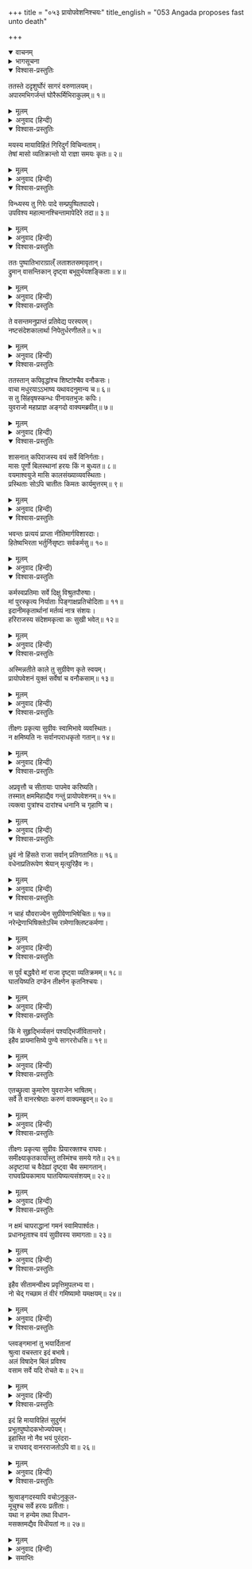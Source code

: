 +++
title = "०५३ प्रायोपवेशनिश्चयः"
title_english = "053 Angada proposes fast unto death"

+++
<details open><summary>वाचनम्</summary>

<div class="audioEmbed"  caption="श्रीराम-हरिसीताराममूर्ति-घनपाठिभ्यां वचनम्" src="https://archive.org/download/Ramayana-recitation-Sriram-harisItArAmamUrti-Ghanapaati-v2/Kanda_4/Kanda_4_KSK-053-Prayo_Upavesha_Nishchayaha.mp3"></div>
</details>



<details><summary>भागसूचना</summary>

53. लौटनेकी अवधि बीत जानेपर भी कार्य सिद्ध न होनेके कारण सुग्रीवके कठोर दण्डसे डरनेवाले अङ्गद आदि वानरोंका उपवास करके प्राण त्याग देनेका निश्चय
</details>

<details open><summary>विश्वास-प्रस्तुतिः</summary>

ततस्ते ददृशुर्घोरं सागरं वरुणालयम्।  
अपारमभिगर्जन्तं घोरैरूर्मिभिराकुलम्॥ १॥
</details>

<details><summary>मूलम्</summary>

ततस्ते ददृशुर्घोरं सागरं वरुणालयम्।  
अपारमभिगर्जन्तं घोरैरूर्मिभिराकुलम्॥ १॥
</details>

<details><summary>अनुवाद (हिन्दी)</summary>

तदनन्तर उन श्रेष्ठ वानरोंने वरुणकी निवासभूमि भयंकर महासागरको देखा, जिसका कहीं पार नहीं था और जो भयानक लहरोंसे व्याप्त होकर निरन्तर गर्जना कर रहा था॥ १॥
</details>

<details open><summary>विश्वास-प्रस्तुतिः</summary>

मयस्य मायाविहितं गिरिदुर्गं विचिन्वताम्।  
तेषां मासो व्यतिक्रान्तो यो राज्ञा समयः कृतः॥ २॥
</details>

<details><summary>मूलम्</summary>

मयस्य मायाविहितं गिरिदुर्गं विचिन्वताम्।  
तेषां मासो व्यतिक्रान्तो यो राज्ञा समयः कृतः॥ २॥
</details>

<details><summary>अनुवाद (हिन्दी)</summary>

मयासुरके अपनी मायाद्वारा बनाये हुए पर्वतकी दुर्गम गुफामें सीताकी खोज करते हुए उन वानरोंका वह एक मास बीत गया, जिसे राजा सुग्रीवने लौटनेका समय निश्चित किया था॥ २॥
</details>

<details open><summary>विश्वास-प्रस्तुतिः</summary>

विन्ध्यस्य तु गिरेः पादे सम्प्रपुष्पितपादपे।  
उपविश्य महात्मानश्चिन्तामापेदिरे तदा॥ ३॥
</details>

<details><summary>मूलम्</summary>

विन्ध्यस्य तु गिरेः पादे सम्प्रपुष्पितपादपे।  
उपविश्य महात्मानश्चिन्तामापेदिरे तदा॥ ३॥
</details>

<details><summary>अनुवाद (हिन्दी)</summary>

विन्ध्यगिरिके पार्श्ववर्ती पर्वतपर, जहाँके वृक्ष फूलोंसे लदे थे, बैठकर वे सभी महात्मा वानर चिन्ता करने लगे॥ ३॥
</details>

<details open><summary>विश्वास-प्रस्तुतिः</summary>

ततः पुष्पातिभाराग्राल्ँ लताशतसमावृतान्।  
द्रुमान् वासन्तिकान् दृष्ट्वा बभूवुर्भयशङ्किताः॥ ४॥
</details>

<details><summary>मूलम्</summary>

ततः पुष्पातिभाराग्राल्ँ लताशतसमावृतान्।  
द्रुमान् वासन्तिकान् दृष्ट्वा बभूवुर्भयशङ्किताः॥ ४॥
</details>

<details><summary>अनुवाद (हिन्दी)</summary>

जो वसन्त-ऋतुमें फलते हैं, उन आम आदिवृक्षोंकी डालियोंको मञ्जरी एवं फूलोंके अधिक भारसे झुकी हुई तथा सैकड़ों लता-वेलोंसे व्याप्त देख वे सभी सुग्रीवके भयसे थर्रा उठे (वे शरद्-ऋतुमें चले थे और शिशिर-ऋतु आ गयी थी। इसीलिये उनका भय बढ़ गया था)॥
</details>

<details open><summary>विश्वास-प्रस्तुतिः</summary>

ते वसन्तमनुप्राप्तं प्रतिवेद्य परस्परम्।  
नष्टसंदेशकालार्था निपेतुर्धरणीतले॥ ५॥
</details>

<details><summary>मूलम्</summary>

ते वसन्तमनुप्राप्तं प्रतिवेद्य परस्परम्।  
नष्टसंदेशकालार्था निपेतुर्धरणीतले॥ ५॥
</details>

<details><summary>अनुवाद (हिन्दी)</summary>

वे एक-दूसरेको यह बताकर कि अब वसन्तका समय आना चाहता है, राजाके आदेशके अनुसार एक मासके भीतर जो काम कर लेना चाहिये था, वह न कर सकने या उसे नष्ट कर देनेके कारण भयके मारे पृथ्वीपर गिर पड़े॥
</details>

<details open><summary>विश्वास-प्रस्तुतिः</summary>

ततस्तान् कपिवृद्धांश्च शिष्टांश्चैव वनौकसः।  
वाचा मधुरयाऽऽभाष्य यथावदनुमान्य च॥ ६॥  
स तु सिंहवृषस्कन्धः पीनायतभुजः कपिः।  
युवराजो महाप्राज्ञ अङ्गदो वाक्यमब्रवीत्॥ ७॥
</details>

<details><summary>मूलम्</summary>

ततस्तान् कपिवृद्धांश्च शिष्टांश्चैव वनौकसः।  
वाचा मधुरयाऽऽभाष्य यथावदनुमान्य च॥ ६॥  
स तु सिंहवृषस्कन्धः पीनायतभुजः कपिः।  
युवराजो महाप्राज्ञ अङ्गदो वाक्यमब्रवीत्॥ ७॥
</details>

<details><summary>अनुवाद (हिन्दी)</summary>

तब जिनके कंधे सिंह और बैलके समान मांसल थे, भुजाएँ बड़ी-बड़ी और मोटी थीं तथा जो बड़े बुद्धिमान् थे, वे युवराज अङ्गद उन श्रेष्ठ वानरों तथा अन्य वनवासी कपियोंको यथावत् सम्मान देते हुए मधुर वाणीसे सम्बोधित करके बोले—॥ ६-७॥
</details>

<details open><summary>विश्वास-प्रस्तुतिः</summary>

शासनात् कपिराजस्य वयं सर्वे विनिर्गताः।  
मासः पूर्णो बिलस्थानां हरयः किं न बुध्यत॥ ८॥  
वयमाश्वयुजे मासि कालसंख्याव्यवस्थिताः।  
प्रस्थिताः सोऽपि चातीतः किमतः कार्यमुत्तरम्॥ ९॥
</details>

<details><summary>मूलम्</summary>

शासनात् कपिराजस्य वयं सर्वे विनिर्गताः।  
मासः पूर्णो बिलस्थानां हरयः किं न बुध्यत॥ ८॥  
वयमाश्वयुजे मासि कालसंख्याव्यवस्थिताः।  
प्रस्थिताः सोऽपि चातीतः किमतः कार्यमुत्तरम्॥ ९॥
</details>

<details><summary>अनुवाद (हिन्दी)</summary>

‘वानरो! हम सब लोग वानरराजकी आज्ञासे आश्विन मास बीतते-बीतते एक मासकी निश्चित अवधि स्वीकार करके सीताकी खोजके लिये निकले थे, किंतु हमारा वह एक मास उस गुफामें ही पूरा हो गया, क्या आपलोग इस बातको नहीं जानते? हम जब चले थे, तबसे लौटनेके लिये जो मास निर्धारित हुआ था, वह भी बीत गया; अतः अब आगे क्या करना चाहिये?॥
</details>

<details open><summary>विश्वास-प्रस्तुतिः</summary>

भवन्तः प्रत्ययं प्राप्ता नीतिमार्गविशारदाः।  
हितेष्वभिरता भर्तुर्निसृष्टाः सर्वकर्मसु॥ १०॥
</details>

<details><summary>मूलम्</summary>

भवन्तः प्रत्ययं प्राप्ता नीतिमार्गविशारदाः।  
हितेष्वभिरता भर्तुर्निसृष्टाः सर्वकर्मसु॥ १०॥
</details>

<details><summary>अनुवाद (हिन्दी)</summary>

‘आपलोगोंको राजाका विश्वास प्राप्त है। आप नीतिमार्गमें निपुण हैं और स्वामीके हितमें तत्पर रहते हैं। इसीलिये आपलोग यथासमय सब कार्योंमें नियुक्त किये जाते हैं॥ १०॥
</details>

<details open><summary>विश्वास-प्रस्तुतिः</summary>

कर्मस्वप्रतिमाः सर्वे दिक्षु विश्रुतपौरुषाः।  
मां पुरस्कृत्य निर्याताः पिङ्गाक्षप्रतिचोदिताः॥ ११॥  
इदानीमकृतार्थानां मर्तव्यं नात्र संशयः।  
हरिराजस्य संदेशमकृत्वा कः सुखी भवेत्॥ १२॥
</details>

<details><summary>मूलम्</summary>

कर्मस्वप्रतिमाः सर्वे दिक्षु विश्रुतपौरुषाः।  
मां पुरस्कृत्य निर्याताः पिङ्गाक्षप्रतिचोदिताः॥ ११॥  
इदानीमकृतार्थानां मर्तव्यं नात्र संशयः।  
हरिराजस्य संदेशमकृत्वा कः सुखी भवेत्॥ १२॥
</details>

<details><summary>अनुवाद (हिन्दी)</summary>

कार्य सिद्ध करनेमें आपलोगोंकी समानता करनेवाला कोई नहीं है। आप सभी अपने पुरुषार्थके लिये सभी दिशाओंमें विख्यात हैं। इस समय वानरराज सुग्रीवकी आज्ञासे मुझे आगे करके आपलोग जिस कार्यके लिये निकले थे, उसमें आप और हम सफल न हो सके। ऐसी दशामें हमलोगोंको अपने प्राणोंसे हाथ धोना पड़ेगा, इसमें संशय नहीं है। भला वानरराजके आदेशका पालन न करके कौन सुखी रह सकता है?॥ ११-१२॥
</details>

<details open><summary>विश्वास-प्रस्तुतिः</summary>

अस्मिन्नतीते काले तु सुग्रीवेण कृते स्वयम्।  
प्रायोपवेशनं युक्तं सर्वेषां च वनौकसाम्॥ १३॥
</details>

<details><summary>मूलम्</summary>

अस्मिन्नतीते काले तु सुग्रीवेण कृते स्वयम्।  
प्रायोपवेशनं युक्तं सर्वेषां च वनौकसाम्॥ १३॥
</details>

<details><summary>अनुवाद (हिन्दी)</summary>

‘स्वयं सुग्रीवने जो समय निश्चित किया था, उसके बीत जानेपर हम सब वानरोंके लिये उपवास करके प्राण त्याग देना ही ठीक जान पड़ता है॥ १३॥
</details>

<details open><summary>विश्वास-प्रस्तुतिः</summary>

तीक्ष्णः प्रकृत्या सुग्रीवः स्वामिभावे व्यवस्थितः।  
न क्षमिष्यति नः सर्वानपराधकृतो गतान्॥ १४॥
</details>

<details><summary>मूलम्</summary>

तीक्ष्णः प्रकृत्या सुग्रीवः स्वामिभावे व्यवस्थितः।  
न क्षमिष्यति नः सर्वानपराधकृतो गतान्॥ १४॥
</details>

<details><summary>अनुवाद (हिन्दी)</summary>

‘सुग्रीव स्वभावसे ही कठोर हैं। फिर इस समय तो वे हमारे राजाके पदपर स्थित हैं। जब हम अपराध करके उनके पास जायँगे, तब वे कभी हमें क्षमा नहीं करेंगे॥ १४॥
</details>

<details open><summary>विश्वास-प्रस्तुतिः</summary>

अप्रवृत्तौ च सीतायाः पापमेव करिष्यति।  
तस्मात् क्षममिहाद्यैव गन्तुं प्रायोपवेशनम्॥ १५॥  
त्यक्त्वा पुत्रांश्च दारांश्च धनानि च गृहाणि च।
</details>

<details><summary>मूलम्</summary>

अप्रवृत्तौ च सीतायाः पापमेव करिष्यति।  
तस्मात् क्षममिहाद्यैव गन्तुं प्रायोपवेशनम्॥ १५॥  
त्यक्त्वा पुत्रांश्च दारांश्च धनानि च गृहाणि च।
</details>

<details><summary>अनुवाद (हिन्दी)</summary>

‘उलटे सीताका समाचार न पानेपर हमारा वध ही कर डालेंगे, अतः हमें आज ही यहाँ स्त्री, पुत्र, धन-सम्पत्ति और घर-द्वारका मोह छोड़कर मरणान्त उपवास आरम्भ कर देना चाहिये॥ १५ १/२॥
</details>

<details open><summary>विश्वास-प्रस्तुतिः</summary>

ध्रुवं नो हिंसते राजा सर्वान् प्रतिगतानितः॥ १६॥  
वधेनाप्रतिरूपेण श्रेयान् मृत्युरिहैव नः।
</details>

<details><summary>मूलम्</summary>

ध्रुवं नो हिंसते राजा सर्वान् प्रतिगतानितः॥ १६॥  
वधेनाप्रतिरूपेण श्रेयान् मृत्युरिहैव नः।
</details>

<details><summary>अनुवाद (हिन्दी)</summary>

‘यहाँसे लौटनेपर राजा सुग्रीव निश्चय ही हम सबका वध कर डालेंगे। अनुचित वधकी अपेक्षा यहीं मर जाना हमलोगोंके लिये श्रेयस्कर है॥ १६ १/२॥
</details>

<details open><summary>विश्वास-प्रस्तुतिः</summary>

न चाहं यौवराज्येन सुग्रीवेणाभिषेचितः॥ १७॥  
नरेन्द्रेणाभिषिक्तोऽस्मि रामेणाक्लिष्टकर्मणा।
</details>

<details><summary>मूलम्</summary>

न चाहं यौवराज्येन सुग्रीवेणाभिषेचितः॥ १७॥  
नरेन्द्रेणाभिषिक्तोऽस्मि रामेणाक्लिष्टकर्मणा।
</details>

<details><summary>अनुवाद (हिन्दी)</summary>

‘सुग्रीवने युवराजपदपर मेरा अभिषेक नहीं किया है। अनायास ही महान् कर्म करनेवाले महाराज श्रीरामने ही उस पदपर मेरा अभिषेक किया है॥ १७ १/२॥
</details>

<details open><summary>विश्वास-प्रस्तुतिः</summary>

स पूर्वं बद्धवैरो मां राजा दृष्ट्वा व्यतिक्रमम्॥ १८॥  
घातयिष्यति दण्डेन तीक्ष्णेन कृतनिश्चयः।
</details>

<details><summary>मूलम्</summary>

स पूर्वं बद्धवैरो मां राजा दृष्ट्वा व्यतिक्रमम्॥ १८॥  
घातयिष्यति दण्डेन तीक्ष्णेन कृतनिश्चयः।
</details>

<details><summary>अनुवाद (हिन्दी)</summary>

‘राजा सुग्रीवने तो पहलेसे ही मेरे प्रति वैर बाँध रखा है। इस समय आज्ञा-लङ्घनरूप मेरे अपराधको देखकर पूर्वोक्त निश्चयके अनुसार तीखे दण्डद्वारा मुझे मरवा डालेंगे॥
</details>

<details open><summary>विश्वास-प्रस्तुतिः</summary>

किं मे सुहृद्भिर्व्यसनं पश्यद्भिर्जीवितान्तरे।  
इहैव प्रायमासिष्ये पुण्ये सागररोधसि॥ १९॥
</details>

<details><summary>मूलम्</summary>

किं मे सुहृद्भिर्व्यसनं पश्यद्भिर्जीवितान्तरे।  
इहैव प्रायमासिष्ये पुण्ये सागररोधसि॥ १९॥
</details>

<details><summary>अनुवाद (हिन्दी)</summary>

‘जीवन-कालमें मेरा व्यसन (राजाके हाथसे मेरा मरण) देखनेवाले सुहृदोंसे मुझे क्या काम है? यहीं समुद्रके पावन तटपर मैं मरणान्त उपवास करूँगा’॥ १९॥
</details>

<details open><summary>विश्वास-प्रस्तुतिः</summary>

एतच्छ्रुत्वा कुमारेण युवराजेन भाषितम्।  
सर्वे ते वानरश्रेष्ठाः करुणं वाक्यमब्रुवन्॥ २०॥
</details>

<details><summary>मूलम्</summary>

एतच्छ्रुत्वा कुमारेण युवराजेन भाषितम्।  
सर्वे ते वानरश्रेष्ठाः करुणं वाक्यमब्रुवन्॥ २०॥
</details>

<details><summary>अनुवाद (हिन्दी)</summary>

युवराज वालिकुमार अङ्गदकी यह बात सुनकर वे सभी श्रेष्ठ वानर करुणस्वरमें बोले—॥ २०॥
</details>

<details open><summary>विश्वास-प्रस्तुतिः</summary>

तीक्ष्णः प्रकृत्या सुग्रीवः प्रियारक्तश्च राघवः।  
समीक्ष्याकृतकार्यांस्तु तस्मिंश्च समये गते॥ २१॥  
अदृष्टायां च वैदेह्यां दृष्ट्वा चैव समागतान्।  
राघवप्रियकामाय घातयिष्यत्यसंशयम्॥ २२॥
</details>

<details><summary>मूलम्</summary>

तीक्ष्णः प्रकृत्या सुग्रीवः प्रियारक्तश्च राघवः।  
समीक्ष्याकृतकार्यांस्तु तस्मिंश्च समये गते॥ २१॥  
अदृष्टायां च वैदेह्यां दृष्ट्वा चैव समागतान्।  
राघवप्रियकामाय घातयिष्यत्यसंशयम्॥ २२॥
</details>

<details><summary>अनुवाद (हिन्दी)</summary>

‘सचमुच सुग्रीवका स्वभाव बड़ा कठोर है। उधर श्रीरामचन्द्रजी अपनी प्रिय पत्नी सीताके प्रति अनुरक्त हैं। सीताको खोजकर लौटनेके लिये जो अवधि निश्चित की गयी थी, वह समय व्यतीत हो जानेपर भी यदि हम कार्य किये बिना ही वहाँ उपस्थित होंगे तो उस अवस्थामें हमें देखकर और विदेहकुमारीका दर्शन किये बिना ही हमें लौटा हुआ जानकर श्रीरामचन्द्रजीका प्रिय करनेकी इच्छासे सुग्रीव हमें मरवा डालेंगे, इसमें संशय नहीं है॥ २१-२२॥
</details>

<details open><summary>विश्वास-प्रस्तुतिः</summary>

न क्षमं चापराद्धानां गमनं स्वामिपार्श्वतः।  
प्रधानभूताश्च वयं सुग्रीवस्य समागताः॥ २३॥
</details>

<details><summary>मूलम्</summary>

न क्षमं चापराद्धानां गमनं स्वामिपार्श्वतः।  
प्रधानभूताश्च वयं सुग्रीवस्य समागताः॥ २३॥
</details>

<details><summary>अनुवाद (हिन्दी)</summary>

‘अतः अपराधी पुरुषोंका स्वामीके पास लौटकर जाना कदापि उचित नहीं है। हम सुग्रीवके प्रधान सहयोगी या सेवक होनेके कारण इधर उनके भेजनेसे आये थे॥ २३॥
</details>

<details open><summary>विश्वास-प्रस्तुतिः</summary>

इहैव सीतामन्वीक्ष्य प्रवृत्तिमुपलभ्य वा।  
नो चेद् गच्छाम तं वीरं गमिष्यामो यमक्षयम्॥ २४॥
</details>

<details><summary>मूलम्</summary>

इहैव सीतामन्वीक्ष्य प्रवृत्तिमुपलभ्य वा।  
नो चेद् गच्छाम तं वीरं गमिष्यामो यमक्षयम्॥ २४॥
</details>

<details><summary>अनुवाद (हिन्दी)</summary>

‘यदि यहीं सीताका दर्शन करके अथवा उनका समाचार जानकर वीर सुग्रीवके पास नहीं जायँगे तो अवश्य ही हमें यमलोकमें जाना पड़ेगा’॥ २४॥
</details>

<details open><summary>विश्वास-प्रस्तुतिः</summary>

प्लवङ्गमानां तु भयार्दितानां  
श्रुत्वा वचस्तार इदं बभाषे।  
अलं विषादेन बिलं प्रविश्य  
वसाम सर्वे यदि रोचते वः॥ २५॥
</details>

<details><summary>मूलम्</summary>

प्लवङ्गमानां तु भयार्दितानां  
श्रुत्वा वचस्तार इदं बभाषे।  
अलं विषादेन बिलं प्रविश्य  
वसाम सर्वे यदि रोचते वः॥ २५॥
</details>

<details><summary>अनुवाद (हिन्दी)</summary>

भयसे पीड़ित हुए उन वानरोंका यह वचन सुनकर तारने कहा—‘यहाँ बैठकर विषाद करनेसे कोई लाभ नहीं है। यदि आपलोगोंको ठीक जँचे तो हम सब लोग स्वयंप्रभाकी उस गुफामें ही प्रवेश करके निवास करें॥ २५॥
</details>

<details open><summary>विश्वास-प्रस्तुतिः</summary>

इदं हि मायाविहितं सुदुर्गमं  
प्रभूतपुष्पोदकभोज्यपेयम्।  
इहास्ति नो नैव भयं पुरंदरा-  
न्न राघवाद् वानरराजतोऽपि वा॥ २६॥
</details>

<details><summary>मूलम्</summary>

इदं हि मायाविहितं सुदुर्गमं  
प्रभूतपुष्पोदकभोज्यपेयम्।  
इहास्ति नो नैव भयं पुरंदरा-  
न्न राघवाद् वानरराजतोऽपि वा॥ २६॥
</details>

<details><summary>अनुवाद (हिन्दी)</summary>

‘यह गुफा मायासे निर्मित होनेके कारण अत्यन्त दुर्गम है। यहाँ फल-फूल, जल और खाने-पीनेकी दूसरी वस्तुएँ भी प्रचुर मात्रामें उपलब्ध हैं। अतः उसमें हमें न तो देवराज इन्द्रसे, न श्रीरामचन्द्रजीसे और न वानरराज सुग्रीवसे ही भय है’॥ २६॥
</details>

<details open><summary>विश्वास-प्रस्तुतिः</summary>

श्रुत्वाङ्गदस्यापि वचोऽनुकूल-  
मूचुश्च सर्वे हरयः प्रतीताः।  
यथा न हन्येम तथा विधान-  
मसक्तमद्यैव विधीयतां नः॥ २७॥
</details>

<details><summary>मूलम्</summary>

श्रुत्वाङ्गदस्यापि वचोऽनुकूल-  
मूचुश्च सर्वे हरयः प्रतीताः।  
यथा न हन्येम तथा विधान-  
मसक्तमद्यैव विधीयतां नः॥ २७॥
</details>

<details><summary>अनुवाद (हिन्दी)</summary>

तारकी कही हुई पूर्वोक्त बात, जो अङ्गदके भी अनुकूल थी, सुनकर सभी वानरोंको उसपर विश्वास हो गया। वे सब-के-सब बोल उठे—‘बन्धुओ! हमें वैसा कार्य आज ही अविलम्ब करना चाहिये, जिससे हम मारे न जायँ’॥ २७॥
</details>

<details><summary>समाप्तिः</summary>

इत्यार्षे श्रीमद्रामायणे वाल्मीकीये आदिकाव्ये किष्किन्धाकाण्डे त्रिपञ्चाशः सर्गः॥ ५३॥  
इस प्रकार श्रीवाल्मीकिनिर्मित आर्षरामायण आदिकाव्यके किष्किन्धाकाण्डमें तिरपनवाँ सर्ग पूरा हुआ॥ ५३॥
</details>
